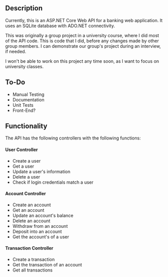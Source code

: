 ## Description
Currently, this is an ASP.NET Core Web API for a banking web application.
It uses an SQLite database with ADO.NET connectivity.

This was originally a group project in a university course, where I did most of the API code.
This is code that I did, before any changes made by other group members.
I can demonstrate our group's project during an interview, if needed.

I won't be able to work on this project any time soon, as I want to focus on university classes.

## To-Do

- Manual Testing
- Documentation
- Unit Tests
- Front-End?

## Functionality
The API has the following controllers with the following functions:
#### User Controller
- Create a user
- Get a user
- Update a user's information
- Delete a user
- Check if login credentials match a user
#### Account Controller
- Create an account
- Get an account
- Update an account's balance
- Delete an account
- Withdraw from an account
- Deposit into an account
- Get the account's of a user
#### Transaction Controller
- Create a transaction
- Get the transaction of an account
- Get all transactions

